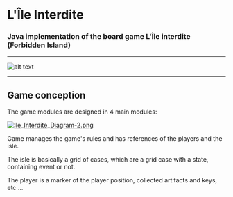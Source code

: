 # L'Île Interdite

### Java implementation of the board game L'Île interdite (Forbidden Island)



---



![alt text](http://www.cyberfab.fr/gfx/lile_interdite/lile_interdite.jpg)



---



## Game conception



The game modules are designed in 4 main modules:



[![Ile_Interdite_Diagram-2.png](https://s14.postimg.cc/ybyw216o1/Ile_Interdite_Diagram-2.png)](https://postimg.cc/image/6om6nxlh9/)



Game manages the game's rules and has references of the players and the isle.



The isle is basically a grid of cases, which are a grid case with a state, containing event or not.



The player is a marker of the player position, collected artifacts and keys, etc ...
